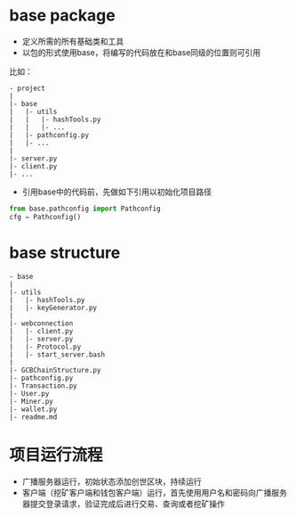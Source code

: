 # base package

- 定义所需的所有基础类和工具
- 以包的形式使用base，将编写的代码放在和base同级的位置则可引用

比如：

```text
- project
|
|- base
|   |- utils
|   |   |- hashTools.py
|   |   |- ...
|   |- pathconfig.py
|   |- ...
|   
|- server.py
|- client.py
|- ...
```

- 引用base中的代码前，先做如下引用以初始化项目路径

```python
from base.pathconfig import Pathconfig
cfg = Pathconfig()
```

# base structure

```text
- base
|
|- utils
|   |- hashTools.py
|   |- keyGenerator.py
|
|- webconnection
|   |- client.py
|   |- server.py
|   |- Protocol.py
|   |- start_server.bash
|
|- GCBChainStructure.py
|- pathconfig.py
|- Transaction.py
|- User.py
|- Miner.py
|- wallet.py
|- readme.md
```

# 项目运行流程

- 广播服务器运行，初始状态添加创世区块，持续运行
- 客户端（挖矿客户端和钱包客户端）运行，首先使用用户名和密码向广播服务器提交登录请求，验证完成后进行交易、查询或者挖矿操作